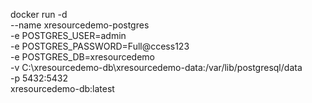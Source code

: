 docker run -d \
  --name xresourcedemo-postgres \
  -e POSTGRES_USER=admin \
  -e POSTGRES_PASSWORD=Full@ccess123 \
  -e POSTGRES_DB=xresourcedemo \
  -v C:\xresourcedemo-db\xresourcedemo-data:/var/lib/postgresql/data \
  -p 5432:5432 \
  xresourcedemo-db:latest
